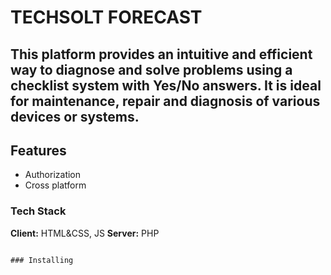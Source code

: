 # TECHSOLT FORECAST

## This platform provides an intuitive and efficient way to diagnose and solve problems using a checklist system with Yes/No answers.  It is ideal for maintenance, repair and diagnosis of various devices or systems.

## Features
- Authorization
- Cross platform

### Tech Stack
**Client:** HTML&CSS, JS
**Server:** PHP
```

### Installing

``` 

```